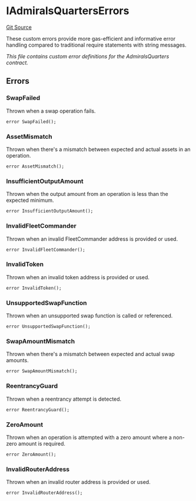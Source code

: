 # IAdmiralsQuartersErrors
[Git Source](https://github.com/OasisDEX/summer-earn-protocol/blob/02b633fc64591288020c32f3fcb6421ab62209d5/src/errors/IAdmiralsQuartersErrors.sol)

These custom errors provide more gas-efficient and informative error handling
compared to traditional require statements with string messages.

*This file contains custom error definitions for the AdmiralsQuarters contract.*


## Errors
### SwapFailed
Thrown when a swap operation fails.


```solidity
error SwapFailed();
```

### AssetMismatch
Thrown when there's a mismatch between expected and actual assets in an operation.


```solidity
error AssetMismatch();
```

### InsufficientOutputAmount
Thrown when the output amount from an operation is less than the expected minimum.


```solidity
error InsufficientOutputAmount();
```

### InvalidFleetCommander
Thrown when an invalid FleetCommander address is provided or used.


```solidity
error InvalidFleetCommander();
```

### InvalidToken
Thrown when an invalid token address is provided or used.


```solidity
error InvalidToken();
```

### UnsupportedSwapFunction
Thrown when an unsupported swap function is called or referenced.


```solidity
error UnsupportedSwapFunction();
```

### SwapAmountMismatch
Thrown when there's a mismatch between expected and actual swap amounts.


```solidity
error SwapAmountMismatch();
```

### ReentrancyGuard
Thrown when a reentrancy attempt is detected.


```solidity
error ReentrancyGuard();
```

### ZeroAmount
Thrown when an operation is attempted with a zero amount where a non-zero amount is required.


```solidity
error ZeroAmount();
```

### InvalidRouterAddress
Thrown when an invalid router address is provided or used.


```solidity
error InvalidRouterAddress();
```

